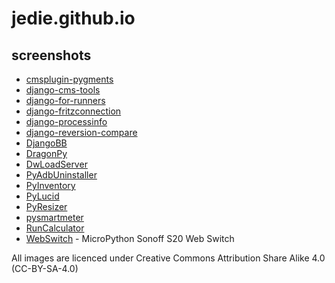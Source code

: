 # jedie.github.io

## screenshots

* [cmsplugin-pygments](screenshots/cmsplugin-pygments)
* [django-cms-tools](screenshots/django-cms-tools)
* [django-for-runners](screenshots/django-for-runners)
* [django-fritzconnection](screenshots/django-fritzconnection)
* [django-processinfo](screenshots/django-processinfo)
* [django-reversion-compare](screenshots/django-reversion-compare)
* [DjangoBB](screenshots/DjangoBB)
* [DragonPy](screenshots/DragonPy)
* [DwLoadServer](screenshots/DwLoadServer)
* [PyAdbUninstaller](screenshots/PyAdbUninstaller)
* [PyInventory](screenshots/PyInventory)
* [PyLucid](screenshots/PyLucid)
* [PyResizer](screenshots/PyResizer)
* [pysmartmeter](screenshots/pysmartmeter)
* [RunCalculator](screenshots/RunCalculator)
* [WebSwitch](screenshots/WebSwitch) - MicroPython Sonoff S20 Web Switch

All images are licenced under Creative Commons Attribution Share Alike 4.0 (CC-BY-SA-4.0)
